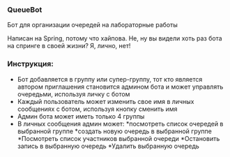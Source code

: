 ### QueueBot

Бот для организации очередей на лабораторные работы

Написан на Spring, потому что хайпова. Не, ну вы видели хоть раз бота на спринге в своей жизни? Я, лично, нет!

### Инструкция:
- Бот добавляется в группу или супер-группу, тот кто является автором приглашения становится админом бота и может управлять очередьми, используя личку с ботом
- Каждый пользователь может изменить свое имя в личных сообщениях с ботом, используя кнопку сменить имя
- Админ бота может иметь только 4 группы
- В личных сообщения админ может: 
*посмотреть список очередей в выбранной группе
*создать новую очередь в выбранной группе
*Посмотреть список участников выбранной очереди
*Остановить запись в выбранную очередь 
*Удалить выбранную очередь


